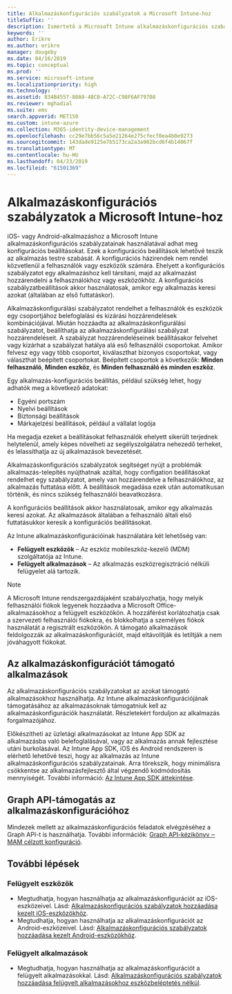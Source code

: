 ```yaml
---
title: Alkalmazáskonfigurációs szabályzatok a Microsoft Intune-hoz
titleSuffix: ''
description: Ismertető a Microsoft Intune alkalmazáskonfigurációs szabályzatainak iOS- vagy Android-eszközön való használatához.
keywords: ''
author: Erikre
ms.author: erikre
manager: dougeby
ms.date: 04/16/2019
ms.topic: conceptual
ms.prod: ''
ms.service: microsoft-intune
ms.localizationpriority: high
ms.technology: ''
ms.assetid: 834B4557-80A9-48C0-A72C-C98F6AF79708
ms.reviewer: mghadial
ms.suite: ems
search.appverid: MET150
ms.custom: intune-azure
ms.collection: M365-identity-device-management
ms.openlocfilehash: cc29e7bb56c5a5e21264e275cfecf0ea4b0e9273
ms.sourcegitcommit: 143dade9125e7b5173ca2a3a902bcd6f4b14067f
ms.translationtype: MT
ms.contentlocale: hu-HU
ms.lasthandoff: 04/23/2019
ms.locfileid: "61501369"
---
```

# <a name="app-configuration-policies-for-microsoft-intune"></a>Alkalmazáskonfigurációs szabályzatok a Microsoft Intune-hoz

iOS- vagy Android-alkalmazáshoz a Microsoft Intune alkalmazáskonfigurációs szabályzatainak használatával adhat meg konfigurációs beállításokat. Ezek a konfigurációs beállítások lehetővé teszik az alkalmazás testre szabását. A konfigurációs házirendek nem rendel közvetlenül a felhasználók vagy eszközök számára. Ehelyett a konfigurációs szabályzatot egy alkalmazáshoz kell társítani, majd az alkalmazást hozzárendelni a felhasználókhoz vagy eszközökhöz. A konfigurációs szabályzatbeállítások akkor használatosak, amikor egy alkalmazás keresi azokat (általában az első futtatáskor).

Alkalmazáskonfigurálási szabályzatot rendelhet a felhasználók és eszközök egy csoportjához belefoglalási és kizárási hozzárendelések kombinációjával. Miután hozzáadta az alkalmazáskonfigurálási szabályzatot, beállíthatja az alkalmazáskonfigurálási szabályzat hozzárendeléseit. A szabályzat hozzárendeléseinek beállításakor felvehet vagy kizárhat a szabályzat hatálya alá eső felhasználói csoportokat. Amikor felvesz egy vagy több csoportot, kiválaszthat bizonyos csoportokat, vagy választhat beépített csoportokat. Beépített csoportok a következők: **Minden felhasználó**, **Minden eszköz**, és **Minden felhasználó és minden eszköz**.

Egy alkalmazás-konfigurációs beállítás, például szükség lehet, hogy adhatók meg a következő adatokat:

- Egyéni portszám
- Nyelvi beállítások
- Biztonsági beállítások
- Márkajelzési beállítások, például a vállalat logója

Ha megadja ezeket a beállításokat felhasználók ehelyett sikerült terjednek helytelenül, amely képes növelheti az segélyszolgálatra nehezedő terheket, és lelassíthatja az új alkalmazások bevezetését.

Alkalmazáskonfigurációs szabályzatok segítséget nyújt a problémák alkalmazás-telepítés nyújthatnak azáltal, hogy configation beállításokat rendelhet egy szabályzatot, amely van hozzárendelve a felhasználókhoz, az alkalmazás futtatása előtt. A beállítások megadása ezek után automatikusan történik, és nincs szükség felhasználói beavatkozásra.

A konfigurációs beállítások akkor használatosak, amikor egy alkalmazás keresi azokat. Az alkalmazások általában a felhasználó általi első futtatásukkor keresik a konfigurációs beállításokat.

Az Intune alkalmazáskonfigurációinak használatára két lehetőség van:
 - **Felügyelt eszközök** – Az eszköz mobileszköz-kezelő (MDM) szolgáltatója az Intune.
 - **Felügyelt alkalmazások** – Az alkalmazás eszközregisztráció nélküli felügyelet alá tartozik.

> [!NOTE]
> A Microsoft Intune rendszergazdájaként szabályozhatja, hogy melyik felhasználói fiókok legyenek hozzáadva a Microsoft Office-alkalmazásokhoz a felügyelt eszközökön. A hozzáférést korlátozhatja csak a szervezeti felhasználói fiókokra, és blokkolhatja a személyes fiókok használatát a regisztrált eszközökön. A támogató alkalmazások feldolgozzák az alkalmazáskonfigurációt, majd eltávolítják és letiltják a nem jóváhagyott fiókokat.

## <a name="apps-that-support-app-configuration"></a>Az alkalmazáskonfigurációt támogató alkalmazások

Az alkalmazáskonfigurációs szabályzatokat az azokat támogató alkalmazásokhoz használhatja. Az Intune alkalmazáskonfigurációjának támogatásához az alkalmazásoknak támogatniuk kell az alkalmazáskonfigurációk használatát. Részletekért forduljon az alkalmazás forgalmazójához.

Előkészítheti az üzletági alkalmazásokat az Intune App SDK az alkalmazásba való belefoglalásával, vagy az alkalmazás annak fejlesztése utáni burkolásával. Az Intune App SDK, iOS és Android rendszeren is elérhető lehetővé teszi, hogy az alkalmazás az Intune alkalmazáskonfigurációs szabályzatainak. Arra törekszik, hogy minimálisra csökkentse az alkalmazásfejlesztő által végzendő kódmódosítás mennyiségét. További információ: [Az Intune App SDK áttekintése](app-sdk.md).

## <a name="graph-api-support-for-app-configuration"></a>Graph API-támogatás az alkalmazáskonfigurációhoz

Mindezek mellett az alkalmazáskonfigurációs feladatok elvégzéséhez a Graph API-t is használhatja. További információk: [Graph API-kézikönyv ‒ MAM célzott konfiguráció](https://graph.microsoft.io/docs/api-reference/beta/api/intune_mam_targetedmanagedappconfiguration_create).

## <a name="next-steps"></a>További lépések

### <a name="managed-devices"></a>Felügyelt eszközök

 - Megtudhatja, hogyan használhatja az alkalmazáskonfigurációt az iOS-eszközeivel.  Lásd: [Alkalmazáskonfigurációs szabályzatok hozzáadása kezelt iOS-eszközökhöz](app-configuration-policies-use-ios.md).
 - Megtudhatja, hogyan használhatja az alkalmazáskonfigurációt az Android-eszközeivel.  Lásd: [Alkalmazáskonfigurációs szabályzatok hozzáadása kezelt Android-eszközökhöz](app-configuration-policies-use-android.md).

### <a name="managed-apps"></a>Felügyelt alkalmazások

 - Megtudhatja, hogyan használhatja az alkalmazáskonfigurációt a felügyelt alkalmazásokkal. Lásd: [Alkalmazáskonfigurációs szabályzatok hozzáadása felügyelt alkalmazásokhoz eszközbeléptetés nélkül](app-configuration-policies-managed-app.md).
